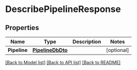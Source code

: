 # DescribePipelineResponse

## Properties

Name | Type | Description | Notes
------------ | ------------- | ------------- | -------------
**Pipeline** | [**PipelineDbDto**](PipelineDbDto.md) |  | [optional] 

[[Back to Model list]](../README.md#documentation-for-models) [[Back to API list]](../README.md#documentation-for-api-endpoints) [[Back to README]](../README.md)


